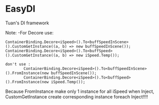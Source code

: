 # EasyDI
Tuan's DI framework

Note: 
  -For Decore use:

    ContainerBinding.Decore<iSpeed>().To<buffSpeedInScene>().CustomGetInstance((a, b) => new buffSpeedInScene());
    ContainerBinding.Decore<iSpeed>().To<buffSpeed>().CustomGetInstance((a, b) => new iSpeed.Temp());

    don't use :
            ContainerBinding.Decore<iSpeed>().To<buffSpeedInScene>().FromInstance(new buffSpeedInScene());
            ContainerBinding.Decore<iSpeed>().To<buffSpeed>().FromInstance(new iSpeed.Temp());

Because FromInstance make only 1 instance for all iSpeed when Inject, CustomGetInstance create corresponding instance foreach Inject!!!!
